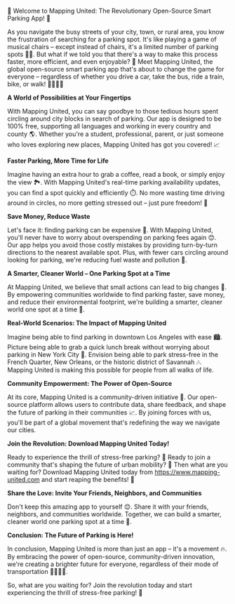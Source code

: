 🚨 Welcome to Mapping United: The Revolutionary Open-Source Smart Parking App! 🚨

As you navigate the busy streets of your city, town, or rural area, you know the frustration of searching for a parking spot. It's like playing a game of musical chairs – except instead of chairs, it's a limited number of parking spots 🏋️‍♀️. But what if we told you that there's a way to make this process faster, more efficient, and even enjoyable? 🎉 Meet Mapping United, the global open-source smart parking app that's about to change the game for everyone – regardless of whether you drive a car, take the bus, ride a train, bike, or walk! 🚌🚂🚴‍♀️

**A World of Possibilities at Your Fingertips**

With Mapping United, you can say goodbye to those tedious hours spent circling around city blocks in search of parking. Our app is designed to be 100% free, supporting all languages and working in every country and county 🌎. Whether you're a student, professional, parent, or just someone who loves exploring new places, Mapping United has got you covered! 📈

**Faster Parking, More Time for Life**

Imagine having an extra hour to grab a coffee, read a book, or simply enjoy the view 🏞️. With Mapping United's real-time parking availability updates, you can find a spot quickly and efficiently ⏱️. No more wasting time driving around in circles, no more getting stressed out – just pure freedom! 🎉

**Save Money, Reduce Waste**

Let's face it: finding parking can be expensive 💸. With Mapping United, you'll never have to worry about overspending on parking fees again 😊. Our app helps you avoid those costly mistakes by providing turn-by-turn directions to the nearest available spot. Plus, with fewer cars circling around looking for parking, we're reducing fuel waste and pollution 🌟.

**A Smarter, Cleaner World – One Parking Spot at a Time**

At Mapping United, we believe that small actions can lead to big changes 💪. By empowering communities worldwide to find parking faster, save money, and reduce their environmental footprint, we're building a smarter, cleaner world one spot at a time 🌟.

**Real-World Scenarios: The Impact of Mapping United**

Imagine being able to find parking in downtown Los Angeles with ease 🏙️. Picture being able to grab a quick lunch break without worrying about parking in New York City 🍔. Envision being able to park stress-free in the French Quarter, New Orleans, or the historic district of Savannah 🎶. Mapping United is making this possible for people from all walks of life.

**Community Empowerment: The Power of Open-Source**

At its core, Mapping United is a community-driven initiative 💪. Our open-source platform allows users to contribute data, share feedback, and shape the future of parking in their communities 📈. By joining forces with us, you'll be part of a global movement that's redefining the way we navigate our cities.

**Join the Revolution: Download Mapping United Today!**

Ready to experience the thrill of stress-free parking? 🎉 Ready to join a community that's shaping the future of urban mobility? 🚀 Then what are you waiting for? Download Mapping United today from https://www.mapping-united.com and start reaping the benefits! 📲

**Share the Love: Invite Your Friends, Neighbors, and Communities**

Don't keep this amazing app to yourself 😊. Share it with your friends, neighbors, and communities worldwide. Together, we can build a smarter, cleaner world one parking spot at a time 🌟.

**Conclusion: The Future of Parking is Here!**

In conclusion, Mapping United is more than just an app – it's a movement 🔥. By embracing the power of open-source, community-driven innovation, we're creating a brighter future for everyone, regardless of their mode of transportation 🚌🚂🚴‍♀️.

So, what are you waiting for? Join the revolution today and start experiencing the thrill of stress-free parking! 🎉